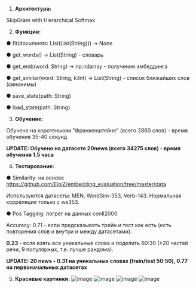 1. <b> Архитектура: </b>

  SkipGram with Hierarchical Softmax
  
2. <b> Функции: </b>

  ●	fit(documents: List(List(String))) -> None
  
  ●	get_words() -> List(String) - словарь
  
  ●	get_emb(word: String) -> np.ndarray - получение эмбеддинга
  
  ●	get_similar(word: String,  k:Int) -> List(String) - список ближайших слов (синонимы)
  
  ●	save_state(path: String)
  
  ●	load_state(path: String)
  
3. <b> Обучение: </b>

  Обучено на коротеньком "Франкенштейне" (всего 2860 слов) - время обучения 35-40 секунд
  
  <b> UPDATE: Обучено на датасете 20news (всего 34275 слов) - время обучения 1.5 часа </b>
  
4. <b> Тестирование: </b>

  ●	Similarity: на основе https://github.com/EloiZ/embedding_evaluation/tree/master/data
  
   Используются датасеты: MEN, WordSim-353, Verb-143. Нормальная корреляция только с ws353.
    
  ●	Pos Tagging: логрег на данных conll2000  
  
   Accuracy: 0.71 - если предсказывать трейн и тест как есть (есть повторения слов и внутри и между датасетами).
   
   <b> 0.23 </b> - если взять все уникальные слова и поделить 60:30 (>20 частей речи, 9 популярных, т.е. лучше рандома).
   
   <b> UPDATE: 20 news - 0.31 на уникальных словах (train/test 50:50), 0.77 на первоначальных датасетах </b>
    
5. <b> Красивые картинки: </b>
![image](https://user-images.githubusercontent.com/20374616/58386813-fda6ad80-800d-11e9-8eff-cd8d8d14aca8.png)
![image](https://user-images.githubusercontent.com/20374616/58388194-58e39a80-8024-11e9-8b5d-f89896711f93.png)
![image](https://user-images.githubusercontent.com/20374616/58388263-69484500-8025-11e9-9d3a-10734cd85aa7.png)
![image](https://user-images.githubusercontent.com/20374616/58592076-61301580-8270-11e9-9b37-445070e975c0.png)

